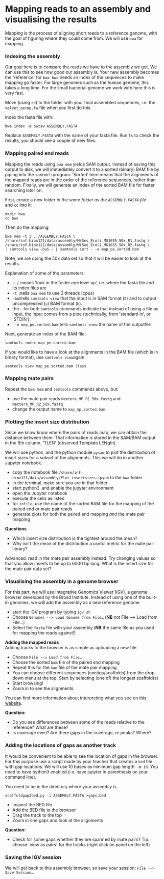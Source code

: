 Mapping reads to an assembly and visualising the results
======================================
Mapping is the process of aligning short reads to a reference genome, with the
goal of figuring where they could come from. We will use `bwa` for mapping.

### Indexing the assembly

Our goal here is to compare the reads we have to the assembly we got.  We can
use this to see how good our assembly is. Your new assembly becomes the
'reference' for `bwa`. `bwa` needs an index of the sequences to make mapping
go faster. For large genomes such as the human genome, this takes a long
time. For the small bacterial genome we work with here this is very fast.

Move (using `cd`) to the folder with your final assembled sequences, i.e.
the `velvet_pe+mp.fa` file when you first do this.  

Index the fasta file with:

```
bwa index -a bwtsw ASSEMBLY.FASTA
```

Replace `ASSEMBLY.FASTA` with the name of your fasta file. Run `ls` to check
the results, you should see a couple of new files.


### Mapping paired end reads

Mapping the reads using `bwa mem` yields SAM output. Instead of saving this
output to disk, we will immediately convert it to a sorted (binary) BAM
file by piping into the `samtools`program. 'Sorted' here means that the
alignments of the mapped reads are in the order of the reference sequences,
rather than random. Finally, we will generate an index of the sorted BAM
file for faster searching later on.

First, create a new folder *in the same folder as the `ASSEMBLY.FASTA` file*  
and `cd` into it:

```
mkdir bwa
cd bwa
```
Then do the mapping:

```
bwa mem -t 3 ../ASSEMBLY.FASTA \
/share/inf-biox121/data/assembly/MiSeq_Ecoli_MG1655_50x_R1.fastq \
/share/inf-biox121/data/assembly/MiSeq_Ecoli_MG1655_50x_R2.fastq \
| samtools view -buS - | samtools sort - -o map_pe.sorted.bam
```

Note, we are doing the 50x data set so that it will be easier to look at the
results.

Explanation of some of the parameters:

* `../` means 'look in the folder one level up', i.e. where the fasta file and
its index files are
* `-t 3`tells `bwa mem` to use 3 threads (cpus)
* `-buS`tells `samtools view` that the input is in SAM format (`S`) and to
output uncompressed (`u`) BAM format (`b`).
* the `-` for both `samtools` commands indicate that instead of using a file
as input, the input comes from a pipe (technically, from 'standard in', or
'STDIN').
* ` -o map_pe.sorted.bam` tells `samtools view` the name of the outputfile

Next, generate an index of the BAM file:

```
samtools index map_pe.sorted.bam
```

If you would like to have a look at the alignments in the BAM file (which is in
binary format), use `samtools view`again:

```
samtools view map_pe.sorted.bam |less
```

### Mapping mate pairs
Repeat the `bwa mem` and `samtools` commands above, but:

* use the mate pair reads `Nextera_MP_R1_50x.fastq` and `Nextera_MP_R2_50x.fastq`
* change the output name to `map_mp.sorted.bam`

### Plotting the insert size distribution
Since we know know where the pairs of reads map, we can obtain the distance
between them. That information is stored in the SAM/BAM output in the 9th
column, 'TLEN' (observed Template LENgth).

We will use python, and the python module `pysam` to plot the distribution of
insert sizes for a subset of the alignments. This we will do in another Jupyter
notebook.

* copy the notebook file `/share/inf-biox121/data/assembly/Plot_insertsizes.ipynb`
to the `bwa` folder
* in the terminal, make sure you are in that folder
* start python3, and enable the jupyter environment
* open the Jupyter notebook
* execute the cells as listed
* for `infile`, use the name of the sorted BAM file for the mapping of the
paired end or mate pair reads
* generate plots for both the paired end mapping *and* the mate pair mapping

**Questions**

* Which insert size distribution is the tightest around the mean?
* Why isn't the mean of the distribution a useful metric for the mate pair
library?

Advanced: read in the mate pair assembly instead. Try changing values so that
you allow inserts to be up to 6000 bp long. What is the insert size for the
mate pair data set?

### Visualising the assembly in a genome browser
For this part, we will use Integrative Genomics Viewer (IGV), a genome browser
developed by the Broad Institute.  Instead of using one of the built-in genomes,
we will add the assembly as a new reference genome.

<!---
TODO: understand IGV colors
-->

* start the IGV program by typing `igv.sh`
* Choose `Genomes --> Load Genome from File…` (**NB** not File --> Load from
File...)
* Select the `fasta` file with your assembly (**NB** the same file as you used
for mapping the reads against!)

**Adding the mapped reads**  
Adding tracks to the browser is as simple as uploading a new file:

* Choose `File --> Load from File…`
* Choose the sorted `bam` file of the paired end mapping
* Repeat this for the `bam` file of the mate pair mapping
* You can choose different sequences (contigs/scaffolds) from the drop-down
menu at the top. Start by selecting (one of) the longest scaffold(s)
* Start browsing!
* Zoom in to see the alignments

You can find more information about interpreting what you see
[on this website](http://software.broadinstitute.org/software/igv/PopupMenus#AlignmentTrack).


**Question:**

* Do you see differences between some of the reads relative to the reference?
What are these?
* Is coverage even? Are there gaps in the coverage, or peaks? Where?


### Adding the locations of gaps as another track
It would be convenient to be able to see the location of gaps in the browser.
For this purpose use a script made by your teacher that creates a `bed` file
with gap locations. We will use 10 bases as minimum gap length: `-m 10`. You
need to have python3 enabled (i.e. have jupyter in parenthesis on your command
line).

You need to be in the directory where your assembly is.


```
scaffoldgap2bed.py -i ASSEMBLY.FASTA >gaps.bed
```

* Inspect the BED file
* Add the BED file to the browser
* Drag the track to the top
* Zoom in one gaps and look at the alignments

**Question:**

* Check for some gaps whether they are spanned by mate pairs? Tip: choose
'view as pairs' for the tracks (right click on panel on the left)

### Saving the IGV session
We will get back to this assembly browser, so save your session: `File --> Save Session…`
